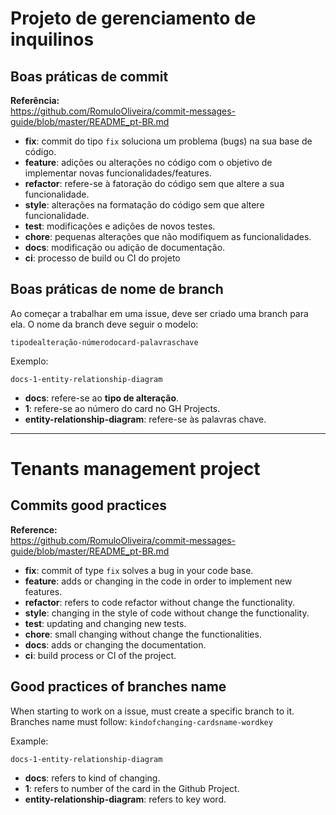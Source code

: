 # Projeto de gerenciamento de inquilinos

## Boas práticas de commit

**Referência:** 
<br> https://github.com/RomuloOliveira/commit-messages-guide/blob/master/README_pt-BR.md

- **fix**: commit do tipo `fix` soluciona um problema (bugs) na sua base de código.
- **feature**: adições ou alterações no código com o objetivo de implementar novas funcionalidades/features.
- **refactor**: refere-se à fatoração do código sem que altere a sua funcionalidade.
- **style**: alterações na formatação do código sem que altere funcionalidade.
- **test**: modificações e adições de novos testes.
- **chore**: pequenas alterações que não modifiquem as funcionalidades.
- **docs**: modificação ou adição de documentação.
- **ci**: processo de build ou CI do projeto

## Boas práticas de nome de branch

Ao começar a trabalhar em uma issue, deve ser criado uma branch para ela. O nome da branch deve seguir o modelo:

`tipodealteração-númerodocard-palavraschave`

Exemplo:

`docs-1-entity-relationship-diagram`

- **docs**: refere-se ao **tipo de alteração**.
- **1**: refere-se ao número do card no GH Projects.
- **entity-relationship-diagram**: refere-se às palavras chave.

---

# Tenants management project

## Commits good practices

**Reference:** <br> https://github.com/RomuloOliveira/commit-messages-guide/blob/master/README_pt-BR.md

- **fix**: commit of type `fix` solves a bug in your code base.
- **feature**: adds or changing in the code in order to implement new features.
- **refactor**: refers to code refactor without change the functionality.
- **style**: changing in the style of code without change the functionality.
- **test**: updating and changing new tests.
- **chore**: small changing without change the functionalities.
- **docs**: adds or changing the documentation.
- **ci**: build process or CI of the project.

## Good practices of branches name

When starting to work on a issue, must create a specific branch to it. Branches name must follow:
`kindofchanging-cardsname-wordkey`

Example:

`docs-1-entity-relationship-diagram`

- **docs**: refers to kind of changing.
- **1**: refers to number of the card in the Github Project.
- **entity-relationship-diagram**: refers to key word.